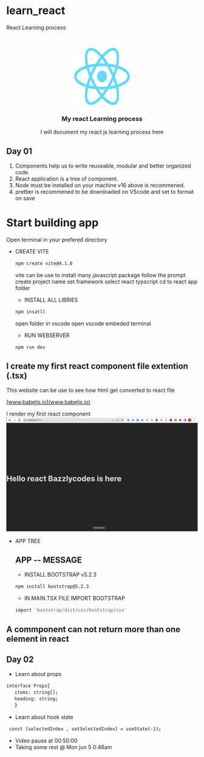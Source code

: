 # learn_react

React Learning process

<!-- PROJECT LOGO -->
<br />
<p align="center">
  <a href="">
    <img src="/src/img/React-icon.svg.png" alt="Logo" width="150" height="150">
  </a>

  <h3 align="center">My react Learning process</h3>

  <p align="center">
    I will document my react js learning process here

  </p>
</p>

<!-- ABOUT THE PROJECT -->

## Day 01

1. Components help us to write reuseable, modular and better organized code.
2. React application is a tree of component.
3. Node must be installed on your machine v16 above is recommened.
4. prettier is recommened to be downloaded on VScode and set to format on save

# Start building app

Open terminal in your prefered directory

- CREATE VITE

  ```sh
  npm create vite@4.1.0
  ```

  vite can be use to install many javascript package
  follow the prompt create project name
  set framework
  select react
  typscript
  cd to react app folder

  - INSTALL ALL LIBRIES

  ```sh
  npm insatll
  ```

  open folder in vscode
  open vscode embeded terminal

  - RUN WEBSERVER

  ```sh
  npm run dev
  ```

## I create my first react component file extention (.tsx)

This website can be use to see how html get converted to react file

[www.babeljs.io](www.babeljs.io)

I render my first react component
![My Image](/src/img/first_comp.png)

- APP TREE

  ## APP -- MESSAGE

  - INSTALL BOOTSTRAP v5.2.3

  ```sh
  npm install bootstrap@5.2.3
  ```

  - IN MAIN.TSX FILE IMPORT BOOTSTRAP

  ```sh
  import 'bootstrap/dist/css/bootstrap/css'
  ```

## A commponent can not return more than one element in react


## Day 02

- Learn about props
 ```sh
interface Props{
    items: string[];
    heading: string;
    }
```
- Learn about hook state
 ```sh
  const [selectedIndex , setSelectedIndex] = useState(-1);
  ```
  - Video pause at 00:50:00 
  - Taking some rest @ Mon jun 5 0:46am